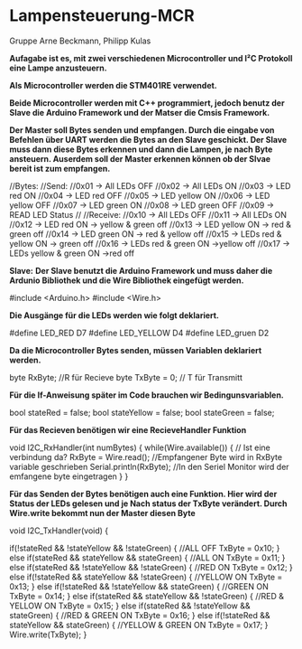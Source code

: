 # Lampensteuerung-MCR
Gruppe Arne Beckmann, Philipp Kulas

**Aufagabe ist es, mit zwei verschiedenen Microcontroller und I²C Protokoll eine Lampe anzusteuern.** 

**Als Microcontroller werden die STM401RE verwendet.** 

**Beide Microcontroller werden mit C++ programmiert, jedoch benutz der Slave die Arduino Framework und der Matser die Cmsis Framework.** 

**Der Master soll Bytes senden und empfangen. Durch die eingabe von Befehlen über UART werden die Bytes an den Slave geschickt. Der Slave muss dann diese Bytes erkennen und dann die Lampen, je nach Byte ansteuern. Auserdem soll der Master erkennen können ob der Slvae bereit ist zum empfangen.**

//Bytes:
//Send:
//0x01    -> All LEDs OFF
//0x02    -> All LEDs ON
//0x03    -> LED red ON
//0x04    -> LED red OFF
//0x05    -> LED yellow ON
//0x06    -> LED yellow OFF
//0x07    -> LED green ON
//0x08    -> LED green OFF
//0x09    -> READ LED Status
//
//Receive:
//0x10    -> All LEDs OFF
//0x11    -> All LEDs ON
//0x12    -> LED red ON               -> yellow & green off
//0x13    -> LED yellow ON            -> red & green off
//0x14    -> LED green ON             -> red & yellow off
//0x15    -> LEDs red & yellow ON     -> green off
//0x16    -> LEDs red & green ON      ->yellow off
//0x17    -> LEDs yellow & green ON   ->red off

**Slave:**
**Der Slave benutzt die Arduino Framework und muss daher die Ardunio Bibliothek und die Wire Bibliothek eingefügt werden.**

#include <Arduino.h>
#include <Wire.h>

**Die Ausgänge für die LEDs werden wie folgt deklariert.**

#define LED_RED D7
#define LED_YELLOW D4
#define LED_gruen D2

**Da die Microcontroller Bytes senden, müssen Variablen deklariert werden.** 

byte RxByte;       //R für Recieve
byte TxByte = 0;    // T für Transmitt

**Für die If-Anweisung später im Code brauchen wir Bedingunsvariablen.**

bool stateRed = false;
bool stateYellow = false;
bool stateGreen = false;

**Für das Recieven benötigen wir eine RecieveHandler Funktion**

void I2C_RxHandler(int numBytes)
{
  while(Wire.available()) {  // Ist eine verbindung da? 
    RxByte = Wire.read();    //Empfangener Byte wird in RxByte variable geschrieben
    Serial.println(RxByte);  //In den Seriel Monitor wird der emfangene byte eingetragen
  }
}

**Für das Senden der Bytes benötigen auch eine Funktion. Hier wird der Status der LEDs gelesen und je Nach status der TxByte verändert. Durch Wire.write bekommt nun der Master diesen Byte**

void I2C_TxHandler(void)
{
 
  if(!stateRed && !stateYellow && !stateGreen)
    {
        //ALL OFF
        TxByte = 0x10;
    }
    else if(stateRed && stateYellow && stateGreen)
    {
        //ALL ON
        TxByte = 0x11;
    }
    else if(stateRed && !stateYellow && !stateGreen)
    {
        //RED ON
        TxByte = 0x12;
    }
    else if(!stateRed && stateYellow && !stateGreen)
    {
        //YELLOW ON
        TxByte = 0x13;
    }
    else if(!stateRed && !stateYellow && stateGreen)
    {
        //GREEN ON
        TxByte = 0x14;
    }
    else if(stateRed && stateYellow && !stateGreen)
    {
        //RED & YELLOW ON
        TxByte = 0x15;
    }
    else if(stateRed && !stateYellow && stateGreen)
    {
        //RED & GREEN ON
        TxByte = 0x16;
    }
    else if(!stateRed && stateYellow && stateGreen)
    {
        //YELLOW & GREEN ON
        TxByte = 0x17;
    }
    Wire.write(TxByte);
}
















































